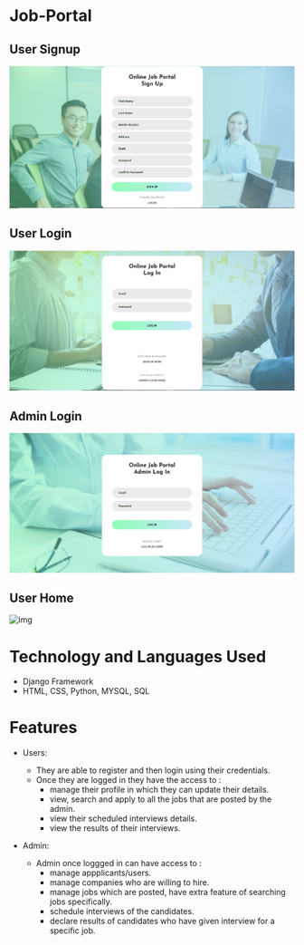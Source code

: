 # Job-Portal
## User Signup
![img](https://github.com/hackifme1/Job-Portal/blob/main/sample_ss/User_signup.PNG)

## User Login
![img](https://github.com/hackifme1/Job-Portal/blob/main/sample_ss/User_login.PNG)

## Admin Login
![img](https://github.com/hackifme1/Job-Portal/blob/main/sample_ss/Admin_login.PNG)

## User Home
![img](https://github.com/hackifme1/Job-Portal/blob/main/sample_ss/User_home.PNG)


# Technology and Languages Used
  - Django Framework
  - HTML, CSS, Python, MYSQL, SQL
  
# Features
- Users:
  - They are able to register and then login using their credentials.
  - Once they are logged in they have the access to :
    - manage their profile in which they can update their details.
    - view, search and apply to all the jobs that are posted by the admin.
    - view their scheduled interviews details.
    - view the results of their interviews.

- Admin:
  - Admin once loggged in can have access to :
    - manage appplicants/users.
    - manage companies who are willing to hire.
    - manage jobs which are posted, have extra feature of searching jobs specifically.
    - schedule interviews of the candidates.
    - declare results of candidates who have given interview for a specific job.
 
